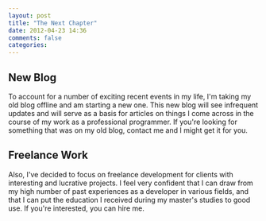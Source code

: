 ```yaml
---
layout: post
title: "The Next Chapter"
date: 2012-04-23 14:36
comments: false
categories:
---
```


New Blog
--------

To account for a number of exciting recent events in my life, I'm taking my old blog offline and am starting a new one.
This new blog will see infrequent updates and will serve as a basis for articles on things I come across in the course
of my work as a professional programmer.
If you're looking for something that was on my old blog, contact me and I might get it for you.


Freelance Work
--------------

Also, I've decided to focus on freelance development for clients with interesting and lucrative projects.
I feel very confident that I can draw from my high number of past experiences as a developer in various fields,
and that I can put the education I received during my master's studies to good use.
If you're interested, you can hire me.

